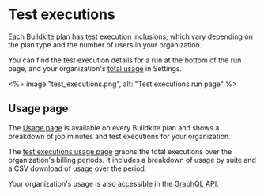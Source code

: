 # Test executions

Each [Buildkite plan](https://buildkite.com/pricing) has test execution inclusions, which vary depending on the plan type and the number of users in your organization.

You can find the test execution details for a run at the bottom of the run page, and your organization's [total usage](#usage-page) in Settings.

<%= image "test_executions.png", alt: "Test executions run page" %>

## Usage page

The [Usage page](https://buildkite.com/organizations/~/usage) is available on every Buildkite plan and shows a breakdown of job minutes and test executions for your organization.

The [test executions usage page](https://buildkite.com/organizations/~/usage/test_executions) graphs the total executions over the organization's billing periods. It includes a breakdown of usage by suite and a CSV download of usage over the period.

Your organization's usage is also accessible in the [GraphQL API](/docs/apis/graphql/cookbooks/organizations#query-the-usage-api).
